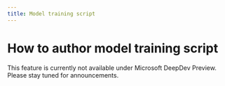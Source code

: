 ```yaml
---
title: Model training script
---
```


# How to author model training script

This feature is currently not available under Microsoft DeepDev Preview. Please stay tuned for announcements.
